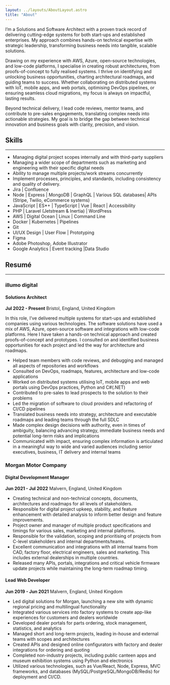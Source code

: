 ```yaml
---
layout: ../layouts/AboutLayout.astro
title: "About"
---
```


I’m a Solutions and Software Architect with a proven track record of delivering cutting-edge systems for both start-ups and established enterprises. My approach combines hands-on technical expertise with strategic leadership, transforming business needs into tangible, scalable solutions.

Drawing on my experience with AWS, Azure, open-source technologies, and low-code platforms, I specialise in creating robust architectures, from proofs-of-concept to fully realised systems. I thrive on identifying and unlocking business opportunities, charting architectural roadmaps, and guiding teams to success. Whether collaborating on distributed systems with IoT, mobile apps, and web portals, optimising DevOps pipelines, or ensuring seamless cloud migrations, my focus is always on impactful, lasting results.

Beyond technical delivery, I lead code reviews, mentor teams, and contribute to pre-sales engagements, translating complex needs into actionable strategies. My goal is to bridge the gap between technical innovation and business goals with clarity, precision, and vision.

## Skills
---
- Managing digital project scopes internally and with third-party suppliers
- Managing a wider scope of departments such as marketing and engineering with their specific digital needs
- Ability to manage multiple projects/work streams concurrently 
- Implement processes, principles, and standards, including consistency and quality of delivery.
- Jira | Confluence
- Node | Express | MongoDB | GraphQL | Various SQL databases| APIs (Stripe, Twilio, eCommerce systems)
- JavaScript | ES*+ | TypeScript | Vue | React | Accessibility 
- PHP | Laravel (Jetstream & Inertia) | WordPress
- AWS | Digital Ocean | Linux | Command Line
- Docker | Kubernetes | Pipelines
- Git 
- UI/UX Design | User Flow | Prototyping
- Figma
- Adobe Photoshop, Adobe Illustrator
- Google Analytics | Event tracking |Data Studio

## Resumé
---
### illumo digital
#### Solutions Architect
**Jul 2022 - Present**
Bristol, England, United Kingdom

In this role, I’ve delivered multiple systems for start-ups and established companies using various technologies. The software solutions have used a mix of AWS, Azure, open-source software and integrations with low-code platforms. Here I have taken a hands-on technical approach and created proofs-of-concept and prototypes. I consulted on and identified business opportunities for each project and led the way for architecture and roadmaps.

- Helped team members with code reviews, and debugging and managed all aspects of repositories and 
 workflows
- Consulted on DevOps, roadmaps, features, architecture and low-code applications
- Worked on distributed systems utilising IoT, mobile apps and web portals using DevOps practices, 
 Python and C#(.NET)
- Contributed to pre-sales to lead prospects to the solution to their problems
- Led the migration of software to cloud providers and refactoring of CI/CD pipelines
- Translated business needs into strategy, architecture and executable roadmaps and leading teams 
 through the full SDLC
- Made complex design decisions with authority, even in times of ambiguity, balancing advancing 
 strategy, immediate business needs and potential long-term risks and implications
- Communicated with impact, ensuring complex information is articulated in a meaningful way to wide 
 and varied audiences including senior executives, business, IT delivery and internal teams

### Morgan Motor Company
#### Digital Development Manager
**Jun 2021 - Jul 2022**
Malvern, England, United Kingdom

- Creating technical and non-technical concepts, documents, architectures and roadmaps for all levels of stakeholders.
- Responsible for digital project upkeep, stability, and feature enhancement with detailed analysis to inform better design and feature improvements.
- Project owner and manager of multiple product specifications and timings for various sales, marketing and internal platforms.
- Responsible for the validation, scoping and prioritising of projects from C-level stakeholders and internal departments/teams. 
- Excellent communication and integrations with all internal teams from CAD, factory floor, electrical engineers, sales and marketing. This includes external dealerships in multiple countries.
- Released many APIs, portals, integrations and critical vehicle firmware update projects while maintaining the long-term roadmap timing.
#### Lead Web Developer
**Jun 2019 - Jun 2021**
Malvern, England, United Kingdom

- Led digital solutions for Morgan, launching a new site with dynamic regional pricing and multilingual functionality
- Integrated various services into factory systems to create app-like experiences for customers and dealers worldwide
- Developed dealer portals for parts ordering, stock management, statistics, and analytics
- Managed short and long-term projects, leading in-house and external teams with scopes and architectures
- Created APIs and designed online configurators with factory and dealer integrations for ordering and quoting
- Completed non-industry projects, including public canteen apps and museum exhibition systems using Python and electronics
- Utilized various technologies, such as Vue/React, Node, Express, MVC frameworks, and databases (MySQL/PostgreSQL/MongoDB/Redis) for deployment and CI/CD.